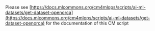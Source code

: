 Please see [https://docs.mlcommons.org/cm4mlops/scripts/ai-ml-datasets/get-dataset-openorca](https://docs.mlcommons.org/cm4mlops/scripts/ai-ml-datasets/get-dataset-openorca) for the documentation of this CM script

